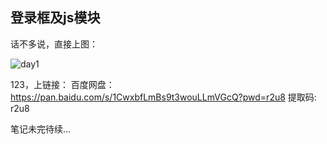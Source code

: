 ## 登录框及js模块

话不多说，直接上图：

![day1](https://github.com/user-attachments/assets/805c1a5c-16e5-42a3-ae84-87a17a42795f)


123，上链接：
百度网盘：https://pan.baidu.com/s/1CwxbfLmBs9t3wouLLmVGcQ?pwd=r2u8 提取码: r2u8

笔记未完待续...

​	

